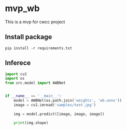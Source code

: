 # mvp_wb
This is a mvp for cwcc project

## Install package
```
pip install -r requirements.txt
```

## Inferece
```python
import cv2
import os
from src.model import AWBNet


if __name__ == '__main__':
    model = AWBNet(os.path.join('weights', 'wb.onnx'))
    image = cv2.imread('samples/test.jpg')
    
    img = model.predict([image, image, image])
    
    print(img.shape)
```